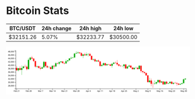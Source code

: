 # Bitcoin Stats

BTC/USDT|24h change|24h high|24h low|
|---|---|---|---|
|$32151.26|5.07%|$32233.77|$30500.00|

<img src="./chart.svg">
